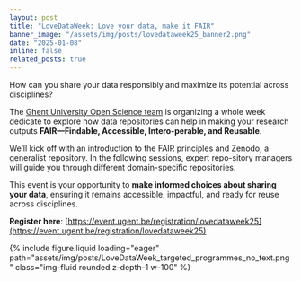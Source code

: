 ```yaml
---
layout: post
title: "LoveDataWeek: Love your data, make it FAIR"
banner_image: "/assets/img/posts/lovedataweek25_banner2.png"
date: "2025-01-08"
inline: false
related_posts: true
---
```


How can you share your data responsibly and maximize its potential across disciplines?

The [Ghent University Open Science team](https://www.ugent.be/en/research/openscience) is organizing a whole week dedicate to explore how data repositories can help in making your research outputs **FAIR—Findable, Accessible, Intero-perable, and Reusable**.

We’ll kick off with an introduction to the FAIR principles and Zenodo, a generalist repository. In the following sessions, expert repo-sitory managers will guide you through different domain-specific repositories. 

This event is your opportunity to **make informed choices about sharing your data**, ensuring it remains accessible, impactful, and ready for reuse across disciplines.

**Register here**: [https://event.ugent.be/registration/lovedataweek25](https://event.ugent.be/registration/lovedataweek25)


<div class="row mt-3">
  <!-- Full-Width Image -->
  <div class="col-12">
    {% include figure.liquid loading="eager" path="assets/img/posts/LoveDataWeek_targeted_programmes_no_text.png" class="img-fluid rounded z-depth-1 w-100" %}
  </div>
</div>